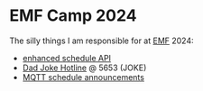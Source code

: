 # EMF Camp 2024

The silly things I am responsible for at [EMF](https://www.emfcamp.org/) 2024:

- [enhanced schedule API](https://github.com/DanNixon/emfcamp-schedule-api/tree/main/adapter)
- [Dad Joke Hotline](https://github.com/DanNixon/dad-joke-hotline) @ 5653 (JOKE)
- [MQTT schedule announcements](./cloud-apps/schedule-mqtt-announcer/README.md)
